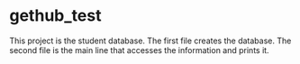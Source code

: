 # gethub_test
This project is the student database.
The first file creates the database.
The second file is the main line that accesses the information and prints it.
